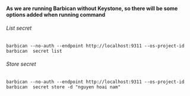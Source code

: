 #### As we are running Barbican without Keystone, so there will be some options added when running command

###### List secret

```
barbican --no-auth --endpoint http://localhost:9311 --os-project-id barbican  secret list
```

###### Store secret

```
barbican --no-auth --endpoint http://localhost:9311 --os-project-id barbican  secret store -d "nguyen hoai nam"
```
